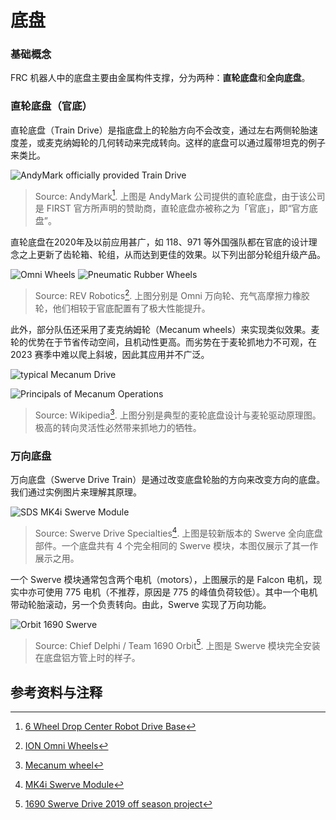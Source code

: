 # 底盘

### 基础概念

FRC 机器人中的底盘主要由金属构件支撑，分为两种：**直轮底盘**和**全向底盘**。

### 直轮底盘（官底）

直轮底盘（Train Drive）是指底盘上的轮胎方向不会改变，通过左右两侧轮胎速度差，或麦克纳姆轮的几何转动来完成转向。这样的底盘可以通过履带坦克的例子来类比。

![AndyMark officially provided Train Drive](https://s2.loli.net/2023/05/31/3btdeaojIfGXVpS.jpg)

> Source: AndyMark[^ref1]. 上图是 AndyMark 公司提供的直轮底盘，由于该公司是 FIRST 官方所声明的赞助商，直轮底盘亦被称之为「官底」，即“官方底盘”。

直轮底盘在2020年及以前应用甚广，如 118、971 等外国强队都在官底的设计理念之上更新了齿轮箱、轮组，从而达到更佳的效果。以下列出部分轮组升级产品。

![Omni Wheels](https://s2.loli.net/2023/05/31/Hpcyz3rkDVTdeMJ.png)
![Pneumatic Rubber Wheels](https://s2.loli.net/2023/05/31/LYxj9baTeOvnmAD.jpg)

> Source: REV Robotics[^ref2]. 上图分别是 Omni 万向轮、充气高摩擦力橡胶轮，他们相较于官底配置有了极大性能提升。

此外，部分队伍还采用了麦克纳姆轮（Mecanum wheels）来实现类似效果。麦轮的优势在于节省传动空间，且机动性更高。而劣势在于麦轮抓地力不可观，在 2023 赛季中难以爬上斜坡，因此其应用并不广泛。

![typical Mecanum Drive](https://s2.loli.net/2023/05/31/anUYFieEkjSgVh4.png)

![Principals of Mecanum Operations](https://s2.loli.net/2023/05/31/Knp5YzS2Oq1hEfd.png)

> Source: Wikipedia[^ref3]. 上图分别是典型的麦轮底盘设计与麦轮驱动原理图。极高的转向灵活性必然带来抓地力的牺牲。

### 万向底盘

万向底盘（Swerve Drive Train）是通过改变底盘轮胎的方向来改变方向的底盘。我们通过实例图片来理解其原理。

![SDS MK4i Swerve Module](https://s2.loli.net/2023/05/31/r5QDKoOIWlMtyfk.webp)

> Source: Swerve Drive Specialties[^ref4]. 上图是较新版本的 Swerve 全向底盘部件。一个底盘共有 4 个完全相同的 Swerve 模块，本图仅展示了其一作展示之用。

一个 Swerve 模块通常包含两个电机（motors），上图展示的是 Falcon 电机，现实中亦可使用 775 电机（不推荐，原因是 775 的峰值负荷较低）。其中一个电机带动轮胎滚动，另一个负责转向。由此，Swerve 实现了万向功能。

![Orbit 1690 Swerve](https://s2.loli.net/2023/05/31/uvn4XAlQfwOoEWZ.jpg)

> Source: Chief Delphi / Team 1690 Orbit[^ref5]. 上图是 Swerve 模块完全安装在底盘铝方管上时的样子。
## 参考资料与注释

[^ref1]: [6 Wheel Drop Center Robot Drive Base](https://www.andymark.com/products/am14u4-kit-of-parts-chassis)

[^ref2]: [ION Omni Wheels](https://www.revrobotics.com/ION-Omni-Wheels/)

[^ref3]: [Mecanum wheel](https://en.wikipedia.org/wiki/Mecanum_wheel)

[^ref4]: [MK4i Swerve Module](https://www.swervedrivespecialties.com/products/mk4i-swerve-module)

[^ref5]: [1690 Swerve Drive 2019 off season project](https://www.chiefdelphi.com/t/1690-swerve-drive-2019-off-season-project/369008)